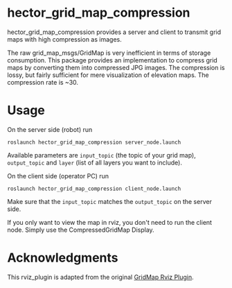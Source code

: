 # hector_grid_map_compression
hector_grid_map_compression provides a server and client to transmit grid maps with high compression as images.

The raw grid_map_msgs/GridMap is very inefficient in terms of storage consumption.
This package provides an implementation to compress grid maps by converting them into compressed JPG images. The compression is lossy, but fairly sufficient for mere visualization of elevation maps.
The compression rate is ~30.

# Usage
On the server side (robot) run
```
roslaunch hector_grid_map_compression server_node.launch
```
Available parameters are `input_topic` (the topic of your grid map), `output_topic` and `layer` (list of all layers you want to include).

On the client side (operator PC) run
```
roslaunch hector_grid_map_compression client_node.launch
```
Make sure that the `input_topic` matches the `output_topic` on the server side.

If you only want to view the map in rviz, you don't need to run the client node. Simply use the CompressedGridMap Display.

# Acknowledgments
This rviz_plugin is adapted from the original [GridMap Rviz Plugin](https://github.com/ANYbotics/grid_map/tree/master/grid_map_rviz_plugin).
